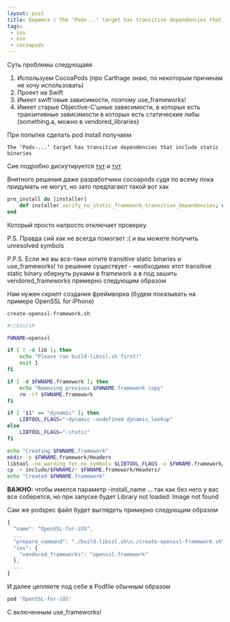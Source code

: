 ```yaml
---
layout: post
title: Боремся с The ‘Pods...’ target has transitive dependencies that include static binaries
tags:
 - ios
 - osx
 - cocoapods
---
```


Суть проблемы следующаяя

 1. Используем CocoaPods (про Carthage знаю, по некоторым причинам не хочу использовать)
 2. Проект на Swift
 3. Имеет swift’овые зависимости, поэтому use_frameworks!
 4. Имеет старые Objective-C’шные зависимости, в которых есть транзитивные зависимости в которых есть статические либы (something.a, можно в vendored_libraries)

При попытке сделать pod install получаем

```
The ‘Pods-...’ target has transitive dependencies that include static binaries
```

Сие подробно дискутируется [тут](https://github.com/CocoaPods/CocoaPods/issues/2926) и [тут](https://github.com/CocoaPods/CocoaPods/issues/3289)

Внятного решения даже разработчики cocoapods судя по всему пока придумать не могут, но зато предлагают такой вот хак

``` ruby
pre_install do |installer|
    def installer.verify_no_static_framework_transitive_dependencies; end
end
```

Который просто напросто отключает проверку.

P.S. Правда сий хак не всегда помогает :( и вы можете получить unresolved symbols

P.P.S. Если же вы все-таки хотите transitive static binaries и use_frameworks! то решение существует - необходимо этот transitive static binary обернуть руками в framework а в под зашить vendored_frameworks примерно следующим образом

Нам нужен скрипт создания фреймворка (будем показывать на примере OpenSSL for iPhone)

```
create-openssl-framework.sh
```

``` bash
#!/bin/sh

FWNAME=openssl

if [ ! -d lib ]; then
    echo "Please run build-libssl.sh first!"
    exit 1
fi

if [ -d $FWNAME.framework ]; then
    echo "Removing previous $FWNAME.framework copy"
    rm -rf $FWNAME.framework
fi

if [ "$1" == "dynamic" ]; then
    LIBTOOL_FLAGS="-dynamic -undefined dynamic_lookup"
else
    LIBTOOL_FLAGS="-static"
fi

echo "Creating $FWNAME.framework"
mkdir -p $FWNAME.framework/Headers
libtool -no_warning_for_no_symbols $LIBTOOL_FLAGS -o $FWNAME.framework/$FWNAME -install_name @rpath/$FWNAME.framework/$FWNAME lib/libcrypto.a lib/libssl.a
cp -r include/$FWNAME/* $FWNAME.framework/Headers/
echo "Created $FWNAME.framework"
```

**ВАЖНО:** чтобы имелся параметр -install_name ... так как без него у вас все соберется, но при запуске будет Library not loaded: Image not found

Сам же podspec файл будет выглядеть примерно следующим образом

``` js
{
  "name": "OpenSSL-for-iOS",
  ...
  "prepare_command": "./build-libssl.sh\n./create-openssl-framework.sh\n",
  "ios": {
    "vendored_frameworks": "openssl.framework"
  },
  ...
}
```

И далее цепляете под себе в Podfile обычным образом

``` ruby
pod 'OpenSSL-for-iOS'
```

С включенным use_frameworks!
